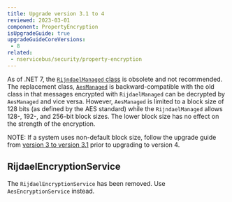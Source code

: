 ```yaml
---
title: Upgrade version 3.1 to 4
reviewed: 2023-03-01
component: PropertyEncryption
isUpgradeGuide: true
upgradeGuideCoreVersions:
 - 8
related:
 - nservicebus/security/property-encryption
---
```


As of .NET 7, the [`RijndaelManaged` class](https://learn.microsoft.com/en-us/dotnet/api/system.security.cryptography.rijndaelmanaged) is obsolete and not recommended. The replacement class, [`AesManaged`](https://learn.microsoft.com/en-us/dotnet/api/system.security.cryptography.aesmanaged) is backward-compatible with the old class in that messages encrypted with `RijdaelManaged` can be decrypted by `AesManaged` and vice versa. However, `AesManaged` is limited to a block size of 128 bits (as defined by the AES standard) while the `RijndaelManaged` allows 128-, 192-, and 256-bit block sizes. The lower block size has no effect on the strength of the encryption.

NOTE: If a system uses non-default block size, follow the upgrade guide from [version 3 to version 3.1](./message-property-encryption-3to3.1) prior to upgrading to version 4.

## RijdaelEncryptionService

The `RijdaelEncryptionService` has been removed. Use `AesEncryptionService` instead.
